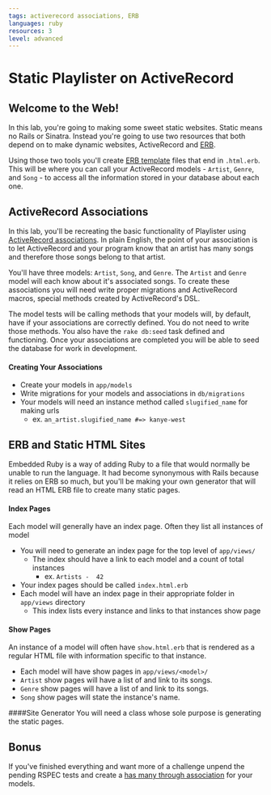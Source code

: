 ```yaml
---
tags: activerecord associations, ERB
languages: ruby
resources: 3
level: advanced
---
```


# Static Playlister on ActiveRecord

## Welcome to the Web!
In this lab, you're going to making some sweet static websites.  Static means no Rails or Sinatra.  Instead you're going to use two resources that both depend on to make dynamic websites, ActiveRecord and [ERB](http://ruby-doc.org/stdlib-2.1.2/libdoc/erb/rdoc/ERB.html).

Using those two tools you'll create [ERB template](http://www.stuartellis.eu/articles/erb/) files that end in `.html.erb`.  This will be where you can call your ActiveRecord models - `Artist`, `Genre`, and `Song` - to access all the information stored in your database about each one.


## ActiveRecord Associations

In this lab, you'll be recreating the basic functionality of Playlister using [ActiveRecord associations](http://guides.rubyonrails.org/association_basics.html). In plain English, the point of your association is to let ActiveRecord and your program know that an artist has many songs and therefore those songs belong to that artist. 

You'll have three models: `Artist`, `Song`, and `Genre`. The `Artist` and `Genre` model will each know about it's associated songs.  To create these associations you will need write proper migrations and ActiveRecord macros, special methods created by ActiveRecord's DSL.

The model tests will be calling methods that your models will, by default, have if your associations are correctly defined. You do not need to write those methods.  You also have the `rake db:seed` task defined and functioning.  Once your associations are completed you will be able to seed the database for work in development.

#### Creating Your Associations
- Create your models in `app/models`
- Write migrations for your models and associations in `db/migrations`
- Your models will need an instance method called `slugified_name` for making urls
  - ex. `an_artist.slugified_name #=> kanye-west`


## ERB and Static HTML Sites

Embedded Ruby is a way of adding Ruby to a file that would normally be unable to run the language.  It had become synonymous with Rails because it relies on ERB so much, but you'll be making your own generator that will read an HTML ERB file to create many static pages.

#### Index Pages
Each model will generally have an index page.  Often they list all instances of model
- You will need to generate an index page for the top level of `app/views/`
  - The index should have a link to each model and a count of total instances
    - ex. `Artists -  42`
- Your index pages should be called `index.html.erb`
- Each model will have an index page in their appropriate folder in `app/views` directory
  - This index lists every instance and links to that instances show page

#### Show Pages
An instance of a model will often have `show.html.erb` that is rendered as a regular HTML file with information specific to that instance.
- Each model will have show pages in `app/views/<model>/`
- `Artist` show pages will have a list of and link to its songs.
- `Genre` show pages will have a list of and link to its songs.
- `Song` show pages will state the instance's name.

####Site Generator
You will need a class whose sole purpose is generating the static pages.


## Bonus
If you've finished everything and want more of a challenge unpend the pending RSPEC tests and create a [has many through association](http://guides.rubyonrails.org/association_basics.html#the-has-many-through-association) for your models.